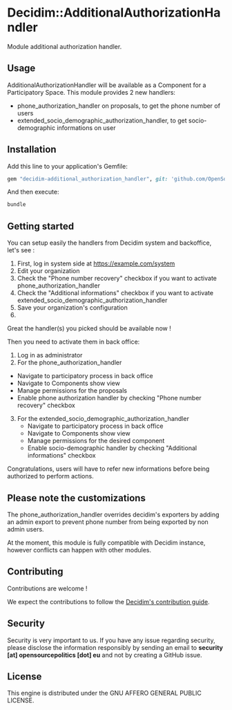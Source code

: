 # Decidim::AdditionalAuthorizationHandler

Module additional authorization handler.

## Usage

AdditionalAuthorizationHandler will be available as a Component for a Participatory
Space. This module provides 2 new handlers:
- phone_authorization_handler on proposals, to get the phone number of users
- extended_socio_demographic_authorization_handler, to get socio-demographic informations on user

## Installation

Add this line to your application's Gemfile:

```ruby
gem "decidim-additional_authorization_handler", git: 'github.com/OpenSourcePolitics/decidim-module-additional_authorization_handler.git', branch: 'master'
```

And then execute:

```bash
bundle
```

## Getting started

You can setup easily the handlers from Decidim system and backoffice, let's see :
1. First, log in system side at https://example.com/system
2. Edit your organization
3. Check the "Phone number recovery" checkbox if you want to activate phone_authorization_handler
4. Check the "Additional informations" checkbox if you want to activate extended_socio_demographic_authorization_handler
5. Save your organization's configuration
6. 
Great the handler(s) you picked should be available now !

Then you need to activate them in back office:
1. Log in as administrator
2. For the phone_authorization_handler
  * Navigate to participatory process in back office
  * Navigate to Components show view
  * Manage permissions for the proposals
  * Enable phone authorization handler by checking "Phone number recovery" checkbox
3. For the extended_socio_demographic_authorization_handler
   * Navigate to participatory process in back office
   * Navigate to Components show view
   * Manage permissions for the desired component
   * Enable socio-demographic handler by checking "Additional informations" checkbox

Congratulations, users will have to refer new informations before being authorized to perform actions.

## Please note the customizations

The phone_authorization_handler overrides decidim's exporters by adding an admin export to prevent phone number from being exported by non admin users.

At the moment, this module is fully compatible with Decidim instance, however conflicts can happen with other modules.

## Contributing

Contributions are welcome !

We expect the contributions to follow the [Decidim's contribution guide](https://github.com/decidim/decidim/blob/develop/CONTRIBUTING.adoc).

## Security

Security is very important to us. If you have any issue regarding security, please disclose the information responsibly by sending an email to __security [at] opensourcepolitics [dot] eu__ and not by creating a GitHub issue.

## License

This engine is distributed under the GNU AFFERO GENERAL PUBLIC LICENSE.
